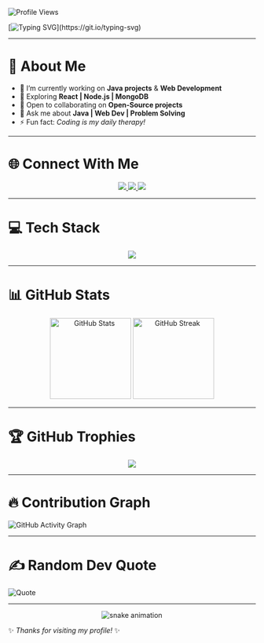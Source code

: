 <!-- Profile Counter -->
![Profile Views](https://komarev.com/ghpvc/?username=NadeemalTM&style=flat-square&color=brightgreen)

<!-- Typing SVG -->
[![Typing SVG](https://readme-typing-svg.demolab.com?font=Fira+Code&pause=1000&color=F70000&center=true&vCenter=true&width=600&lines=Hey+There!+👋;I'm+T.M.+Gayantha+Nadeemal;A+Passionate+Software+Developer;Always+Learning+%26+Building!)](https://git.io/typing-svg)

---

# 💫 About Me
- 🔭 I’m currently working on **Java projects** & **Web Development**
- 🌱 Exploring **React | Node.js | MongoDB**
- 👯 Open to collaborating on **Open-Source projects**
- 💬 Ask me about **Java | Web Dev | Problem Solving**
- ⚡ Fun fact: *Coding is my daily therapy!*

---

# 🌐 Connect With Me
<p align="center">
<a href="https://www.linkedin.com/in/gayantha-n-muhandiram-366740255">
<img src="https://img.shields.io/badge/LinkedIn-0077B5?style=for-the-badge&logo=linkedin&logoColor=white"/>
</a>
<a href="https://www.facebook.com/profile.php?id=100006815147242">
<img src="https://img.shields.io/badge/Facebook-1877F2?style=for-the-badge&logo=facebook&logoColor=white"/>
</a>
<a href="https://maps.app.goo.gl/yJC7DS9GzsU47k357">
<img src="https://img.shields.io/badge/Location-FF0000?style=for-the-badge&logo=google-maps&logoColor=white"/>
</a>
</p>

---

# 💻 Tech Stack
<p align="center">
<img src="https://skillicons.dev/icons?i=java,html,css,js,react,nodejs,mongodb,git,github,vscode,cpp,python" />
</p>

---

# 📊 GitHub Stats
<p align="center">
<img src="https://github-readme-stats.vercel.app/api?username=NadeemalTM&show_icons=true&theme=radical" alt="GitHub Stats" height="165"/>
<img src="https://streak-stats.demolab.com?user=NadeemalTM&theme=radical" alt="GitHub Streak" height="165"/>
</p>

---

# 🏆 GitHub Trophies
<p align="center">
<img src="https://github-profile-trophy.vercel.app/?username=NadeemalTM&theme=radical&no-frame=false&no-bg=true&margin-w=4"/>
</p>

---

# 🔥 Contribution Graph
![GitHub Activity Graph](https://github-readme-activity-graph.vercel.app/graph?username=NadeemalTM&theme=radical)

---

# ✍️ Random Dev Quote
![Quote](https://quotes-github-readme.vercel.app/api?type=horizontal&theme=radical)

---

<!-- 🐍 Snake animation (will work after Step 3 below) -->
<p align="center">
  <img src="https://raw.githubusercontent.com/NadeemalTM/NadeemalTM/output/snake.svg" alt="snake animation" />
</p>

✨ *Thanks for visiting my profile!* ✨
